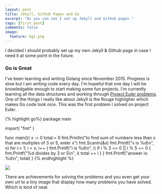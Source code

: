```yaml
---
layout: post
title: Jekyll, Github Pages and Go
excerpt: "As you can see I set up Jekyll and Github pages."
tags: [first post]
comments: false
image:
  feature: bg1.png
---
```


I decided I should probably set up my own Jekyll & Github page in case I need it at some point in the future.

### Go is Great

I've been learning and writing Golang since November 2015. Progress is slow but I am writing code every day. I'm hopeful that one day I will be knowledgable enough to start making some fun projects. I'm currently learning all the data structures and working through <a href="https://projecteuler.net/"> Project Euler problems</a>. One of the things I really like about Jekyll is the Rouge highligher which makes Go code look nice. This was the first problem I solved on project Euler.



{% highlight go%}
package main

import(
  "fmt"
)

func main(){
  x := 0
  total:= 0
  fmt.Println("to find sum of numbers less than x that are multiples of 3 or 5, enter x")
  fmt.Scanln(&x)
  fmt.Printf("x is %d\n", x)
  for i:= 1; i < x; i++ {
    fmt.Printf("i is %d\n", i)
       if i % 3 == 0 || i % 5 == 0 {
         fmt.Printf("%d divides by 3 or 5\n", i)
         total += i
         }
    }
    fmt.Printf("answer is: %d\n", total)
}
{% endhighlight %}





<img src="https://projecteuler.net/profile/Rosalita.png">
<p>

There are achievements for solving the problems and you even get your own url to a tiny image that display how many problems you have solved. Which is kind of neat.
